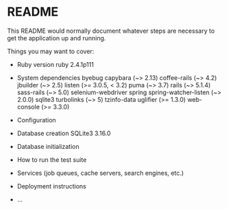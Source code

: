 # README

This README would normally document whatever steps are necessary to get the
application up and running.

Things you may want to cover:

* Ruby version
  ruby 2.4.1p111

* System dependencies
  byebug
  capybara (~> 2.13)
  coffee-rails (~> 4.2)
  jbuilder (~> 2.5)
  listen (>= 3.0.5, < 3.2)
  puma (~> 3.7)
  rails (~> 5.1.4)
  sass-rails (~> 5.0)
  selenium-webdriver
  spring
  spring-watcher-listen (~> 2.0.0)
  sqlite3
  turbolinks (~> 5)
  tzinfo-data
  uglifier (>= 1.3.0)
  web-console (>= 3.3.0)
* Configuration

* Database creation
  SQLite3 3.16.0

* Database initialization

* How to run the test suite

* Services (job queues, cache servers, search engines, etc.)

* Deployment instructions

* ...
